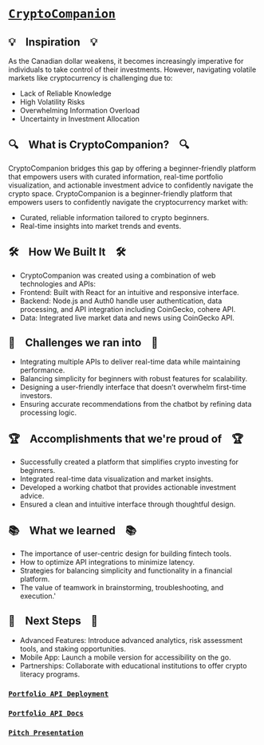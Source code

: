 
# [`CryptoCompanion`](https://devpost.com/software/cryptocompanion)

## 💡 &nbsp;&nbsp;&nbsp;**Inspiration**&nbsp;&nbsp;&nbsp; 💡
As the Canadian dollar weakens, it becomes increasingly imperative for individuals to take control of their investments. However, navigating volatile markets like cryptocurrency is challenging due to:
- Lack of Reliable Knowledge
- High Volatility Risks
- Overwhelming Information Overload
- Uncertainty in Investment Allocation

## 🔍 &nbsp;&nbsp;&nbsp;**What is CryptoCompanion?**&nbsp;&nbsp;&nbsp; 🔍
CryptoCompanion bridges this gap by offering a beginner-friendly platform that empowers users with curated information, real-time portfolio visualization, and actionable investment advice to confidently navigate the crypto space. CryptoCompanion is a beginner-friendly platform that empowers users to confidently navigate the cryptocurrency market with:
- Curated, reliable information tailored to crypto beginners.
- Real-time insights into market trends and events.

## 🛠️ &nbsp;&nbsp;&nbsp;**How We Built It**&nbsp;&nbsp;&nbsp; 🛠️
- CryptoCompanion was created using a combination of web technologies and APIs:
- Frontend: Built with React for an intuitive and responsive interface.
- Backend: Node.js and Auth0 handle user authentication, data processing, and API integration including CoinGecko, cohere API.
- Data: Integrated live market data and news using CoinGecko API.

## 🚧 &nbsp;&nbsp;&nbsp;**Challenges we ran into**&nbsp;&nbsp;&nbsp; 🚧
- Integrating multiple APIs to deliver real-time data while maintaining performance.
- Balancing simplicity for beginners with robust features for scalability.
- Designing a user-friendly interface that doesn’t overwhelm first-time investors.
- Ensuring accurate recommendations from the chatbot by refining data processing logic.

## 🏆 &nbsp;&nbsp;&nbsp;**Accomplishments that we're proud of**&nbsp;&nbsp;&nbsp; 🏆
- Successfully created a platform that simplifies crypto investing for beginners.
- Integrated real-time data visualization and market insights.
- Developed a working chatbot that provides actionable investment advice.
- Ensured a clean and intuitive interface through thoughtful design.

## 📚 &nbsp;&nbsp;&nbsp;**What we learned**&nbsp;&nbsp;&nbsp; 📚
- The importance of user-centric design for building fintech tools.
- How to optimize API integrations to minimize latency.
- Strategies for balancing simplicity and functionality in a financial platform.
- The value of teamwork in brainstorming, troubleshooting, and execution.'

## 🚀 &nbsp;&nbsp;&nbsp;**Next Steps**&nbsp;&nbsp;&nbsp; 🚀
- Advanced Features: Introduce advanced analytics, risk assessment tools, and staking opportunities.
- Mobile App: Launch a mobile version for accessibility on the go.
- Partnerships: Collaborate with educational institutions to offer crypto literacy programs.

### [`Portfolio API Deployment`](https://geesehacks.onrender.com)
### [`Portfolio API Docs`](https://sparkling-mandolin-7ca.notion.site/CryptoCompanion-api-routes-187ca8e7bca980058b36ec5a62d803cb)
### [`Pitch Presentation`](https://docs.google.com/presentation/d/1s3Jvc-tMe_mKoeNIx4vLR4nFVV9ai6ImpJ2PK3JK07Q/edit?usp=sharing)
